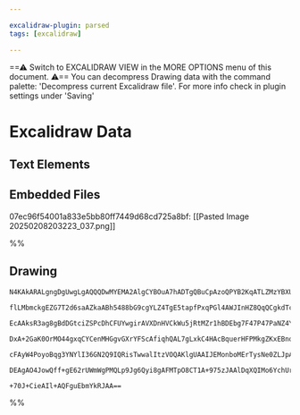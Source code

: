 ```yaml
---

excalidraw-plugin: parsed
tags: [excalidraw]

---
```

==⚠  Switch to EXCALIDRAW VIEW in the MORE OPTIONS menu of this document. ⚠== You can decompress Drawing data with the command palette: 'Decompress current Excalidraw file'. For more info check in plugin settings under 'Saving'


# Excalidraw Data

## Text Elements
## Embedded Files
07ec96f54001a833e5bb80ff7449d68cd725a8bf: [[Pasted Image 20250208203223_037.png]]

%%
## Drawing
```compressed-json
N4KAkARALgngDgUwgLgAQQQDwMYEMA2AlgCYBOuA7hADTgQBuCpAzoQPYB2KqATLZMzYBXUtiRoIACyhQ4zZAHoFAc0JRJQgEYA6bGwC2CgF7N6hbEcK4OCtptbErHALRY8RMpWdx8Q1TdIEfARcZgRmBShcZQUebQB2bQBWGjoghH0EDihmbgBtcDBQMBKIEm4IAGsANiMAaWwADgArADNmgE0AJQBlAAl4gGFGgDUAURGAGVJUkshYRArCfWik

flLMbmckgEZG7T2d6saAZkaABh5488bG9cgYLZ4TgE5tapfPxqPGl4AWJInHZ8QqQCgkdTcb5vJLVE5AxrxJE8F48ar3KQIQjKaTcV47DHWZTBbjnDHMKCkNiVBCDNj4NgzCSU6zMOC4QLZWalTS4bCVZRUoQcYh0hlM9AsjhsjlZKDcyCtQj4fA9WAkiSCDwKiAUqk0gDqEMk3BBc11lOpCDVMA16C15QxQpxHHCuTQBNBEDY7OwakeHvOZK9gu

EcAAksR3ag8gBdDGtciZSPcDhCFUYwgirAVXDnHVCkWu5jRtMZr1hBDEbg7F47P47PaNZ4YxgsdhcD1JVtMVicABynDEpvOf1uLxOST+J0zzAAIukoFXuK0CGEMZphCKxsFMtlS+n8BihHBiLgl9WPfFXpcPiceEl4uivUQOJVU4eMQz+cu0Kv8OuFZRFAQjRhAiAilmyg6kqwQphI5zxAg2AvNUrRTkGOy4KcJwIEkmiaBcrStPEfx/C8xDHNgx

DxA+2GaK0OrMO44gxqCYCenMHGgvGXrYFScAfiqhQAL7gLxkC4HAcBquerHFPMkgZKxEBnqQ77rAwhAIBQABCfICoWor0oyFQAMTEZZjGadgIiclA4ZLvoar6rSJkShAZk7Ag3nedyEC2aQ9mORk+n8qGwrGeKFRSjK9n+YFwVOQAYsqqrqipDrVjZdlyiFzmWoaxqmjlQV5U5LlWjadq6vSjqFAFuXZPlXTCC6bo1qVSUZAA8r6/o1kGXXlRkyW

cFAyW4PoyoBqg3YNYlI36GN2Q9IQRisTwwalItzVOQAKlgUAAIJEMonboMErTysNe0ZLJpAnUFbAUEpuCXqgZZHgtTUOU5Ywisdz2vSEH0QByVJULdf0ZEDkP7fAKlGf5zFUiqAAa3CPnEZwfNcLxJDwPA7PEmmo/S+AdHi5w7Ako48H8iGTvEjTkZpRhsAY3AKZA9AEEIrG04zSJ/DwonQy1W7EMWYHI5pgokGtG0jvLpCK0ugloPNpQK8QACyb

DEAgAO4JowQff+gE62rUWmWgPMQLp9Jg6Qyi8gAFMTpO8CT1A+975zJAAlDqXQIMo6YchUrse88ZK8Cc8dx37gdJCH4s/WVq2FQgfVQB2B7lqUiZTQgYfZmrHDQfbXpZKb5vcJSAsYtgRCa6gTcIBiHCl43pDN16whQK+rGdxnpR2M0yE5D0PdwAbRsm2bv6oJbXcNXy+eMPtnP4NzXoLJl6TYPnnA6rZFIGAjixoF9X5sD+Ftruv5r4KEJ0n4Q2

+70J+CieAIl+AQFguEbmYkRJAA==
```
%%
